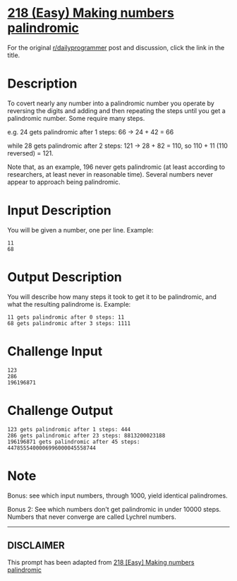 # [218 (Easy) Making numbers palindromic](https://www.reddit.com/r/dailyprogrammer/comments/38yy9s/20150608_challenge_218_easy_making_numbers/)

For the original [r/dailyprogrammer](https://www.reddit.com/r/dailyprogrammer/) post and discussion, click the link in the title.

# Description
To covert nearly any number into a palindromic number you operate by reversing the digits and adding and then repeating the steps until you get a palindromic number. Some require many steps.

e.g. 24 gets palindromic after 1 steps: 66 -> 24 + 42 = 66

while 28 gets palindromic after 2 steps: 121 -> 28 + 82 = 110, so 110 + 11 (110 reversed) = 121.

Note that, as an example, 196 never gets palindromic (at least according to researchers, at least never in reasonable time). Several numbers never appear to approach being palindromic.

# Input Description
You will be given a number, one per line. Example:


```
11
68
```
# Output Description
You will describe how many steps it took to get it to be palindromic, and what the resulting palindrome is. Example:


```
11 gets palindromic after 0 steps: 11
68 gets palindromic after 3 steps: 1111
```
# Challenge Input

```
123
286
196196871
```
# Challenge Output

```
123 gets palindromic after 1 steps: 444
286 gets palindromic after 23 steps: 8813200023188
196196871 gets palindromic after 45 steps: 4478555400006996000045558744
```
# Note
Bonus: see which input numbers, through 1000, yield identical palindromes. 

Bonus 2: See which numbers don't get palindromic in under 10000 steps. Numbers that never converge are called Lychrel numbers. 


----
## **DISCLAIMER**
This prompt has been adapted from [218 [Easy] Making numbers palindromic](https://www.reddit.com/r/dailyprogrammer/comments/38yy9s/20150608_challenge_218_easy_making_numbers/
)
